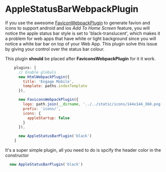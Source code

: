 # AppleStatusBarWebpackPlugin

If you use the awesome [FaviconWebpackPlugin](https://github.com/jantimon/favicons-webpack-plugin) to generate favion and icons to support android and ios *Add To Home Screen* feature, you will notice the apple status bar style is set to 'black-translucent', which makes it a problem for web apps that have white or light background since you will notice a white bar bar on top of your Web App. This plugin solve this issue by giving your control over the status bar colour.

This plugin **should** be placed after **FaviconsWebpackPlugin** for it it work.

```javascript
    plugins: [
      // Enable globals
      new HtmlWebpackPlugin({
        title: 'Engage Mobile',
        template: paths.indexTemplate
      }),

      new FaviconsWebpackPlugin({
        logo: path.join(__dirname, '../../static/icons/144x144_360.png'),
        prefix: 'icons/',
        icons: {
          appleStartup: false
        }
      }),

      new AppleStatusBarPlugin('black')
    ]
```

It's a super simple plugin, all you need to do is spcify the header color in the constructor

```javascript
  new AppleStatusBarPlugin('black')
```
